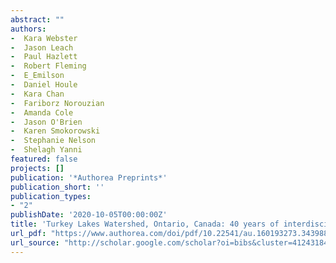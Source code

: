 ```yaml
--- 
abstract: ""
authors: 
-  Kara Webster
-  Jason Leach
-  Paul Hazlett
-  Robert Fleming
-  E_Emilson
-  Daniel Houle
-  Kara Chan
-  Fariborz Norouzian
-  Amanda Cole
-  Jason O'Brien
-  Karen Smokorowski
-  Stephanie Nelson
-  Shelagh Yanni
featured: false
projects: []
publication: '*Authorea Preprints*'
publication_short: ''
publication_types:
- "2"
publishDate: '2020-10-05T00:00:00Z'
title: 'Turkey Lakes Watershed, Ontario, Canada: 40 years of interdisciplinary whole-ecosystem research'
url_pdf: "https://www.authorea.com/doi/pdf/10.22541/au.160193273.34398880"
url_source: "http://scholar.google.com/scholar?oi=bibs&cluster=4124318476950156513&btnI=1&nossl=1&hl=fr&oe=ASCII"
--- 
```




